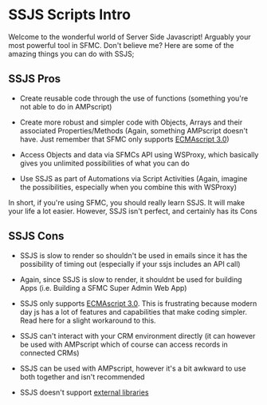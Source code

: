 # SSJS Scripts Intro
Welcome to the wonderful world of Server Side Javascript! Arguably your most powerful tool in SFMC. Don't believe me? Here are some of the amazing things you can do with SSJS; 

## SSJS Pros
* Create reusable code through the use of functions (something you're not able to do in AMPscript)

* Create more robust and simpler code with Objects, Arrays and their associated Properties/Methods (Again, something AMPscript doesn't have. Just remember that SFMC only supports [ECMAscript 3.0](https://www.ecma-international.org/wp-content/uploads/ECMA-262_3rd_edition_december_1999.pdf))

* Access Objects and data via SFMCs API using WSProxy, which basically gives you unlimited possibilities of what you can do 

* Use SSJS as part of Automations via Script Activities (Again, imagine the possibilities, especially when you combine this with WSProxy)

In short, if you're using SFMC, you should really learn SSJS. It will make your life a lot easier. However, SSJS isn't perfect, and certainly has its Cons

## SSJS Cons
* SSJS is slow to render so shouldn't be used in emails since it has the possibility of timing out (especially if your ssjs includes an API call)

* Again, since SSJS is slow to render, it shouldnt be used for building Apps (i.e. Building a SFMC Super Admin Web App)

* SSJS only supports [ECMAscript 3.0](https://www.ecma-international.org/wp-content/uploads/ECMA-262_3rd_edition_december_1999.pdf). This is frustrating because modern day js has a lot of features and capabilities that make coding simpler. Read here for a slight workaround to this.

* SSJS can't interact with your CRM environment directly (it can however be used with AMPscript which of course can access records in connected CRMs)

* SSJS can be used with AMPscript, however it's a bit awkward to use both together and isn't recommended

* SSJS doesn't support [external libraries](https://developer.salesforce.com/docs/atlas.en-us.mc-programmatic-content.meta/mc-programmatic-content/index.htm)



